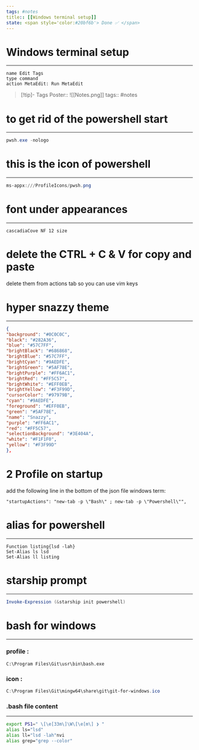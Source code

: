 ```yaml
---
tags: #notes
title:: [[Windows terminal setup]]
state: <span style='color:#20bf6b'> Done ✅ </span>
---
```

# Windows terminal setup
---
```button
name Edit Tags
type command
action MetaEdit: Run MetaEdit
```

> [!tip]- Tags
> Poster:: ![[Notes.png]]
> tags:: #notes

# to get rid of the powershell start  
---
```powershell
pwsh.exe -nologo
```  
# this is the icon of powershell  
---
```powershell
ms-appx:///ProfileIcons/pwsh.png  
``` 
# font under appearances  
---
```
cascadiaCove NF 12 size
```
  
# delete the CTRL + C & V for copy and paste  
  
delete them from actions tab so you can use vim keys  
  
# hyper snazzy theme 
---
```json
{  
"background": "#0C0C0C",  
"black": "#282A36",  
"blue": "#57C7FF",  
"brightBlack": "#686868",  
"brightBlue": "#57C7FF",  
"brightCyan": "#9AEDFE",  
"brightGreen": "#5AF78E",  
"brightPurple": "#FF6AC1",  
"brightRed": "#FF5C57",  
"brightWhite": "#EFF0EB",  
"brightYellow": "#F3F99D",  
"cursorColor": "#97979B",  
"cyan": "#9AEDFE",  
"foreground": "#EFF0EB",  
"green": "#5AF78E",  
"name": "Snazzy",  
"purple": "#FF6AC1",  
"red": "#FF5C57",  
"selectionBackground": "#3E404A",  
"white": "#F1F1F0",  
"yellow": "#F3F99D"  
},
```  
# 2 Profile on startup  
  
add the following line in the bottom of the json file windows term:  
```
"startupActions": "new-tab -p \"Bash\" ; new-tab -p \"Powershell\"",
```
# alias for powershell  
---
```
Function listing{lsd -lah} 
Set-Alias ls lsd
Set-Alias ll listing
```
# starship prompt 
---
```powershell
Invoke-Expression (&starship init powershell)
```
# bash for windows
---
### profile :
```prowershell
C:\Program Files\Git\usr\bin\bash.exe
```
### icon :
```powershell
C:\Program Files\Git\mingw64\share\git\git-for-windows.ico
```

### .bash file content
---
```bash
export PS1=" \[\e[33m\]\W\[\e[m\] ❯ "  
alias ls="lsd"  
alias ll="lsd -lah"nvi  
alias grep="grep --color"
```